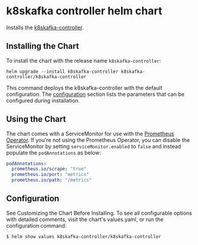 # k8skafka controller helm chart

Installs the [k8skafka-controller](https://github.com/DoodleScheduling/k8skafka-controller).

## Installing the Chart

To install the chart with the release name `k8skafka-controller`:

```console
helm upgrade --install k8skafka-controller k8skafka-controller/k8skafka-controller
```

This command deploys the k8skafka-controller with the default configuration. The [configuration](#configuration) section lists the parameters that can be configured during installation.

## Using the Chart

The chart comes with a ServiceMonitor for use with the [Prometheus Operator](https://github.com/helm/charts/tree/master/stable/prometheus-operator).
If you're not using the Prometheus Operator, you can disable the ServiceMonitor by setting `serviceMonitor.enabled` to `false` and instead
populate the `podAnnotations` as below:

```yaml
podAnnotations:
  prometheus.io/scrape: "true"
  prometheus.io/port: "metrics"
  prometheus.io/path: "/metrics"
```

## Configuration

See Customizing the Chart Before Installing. To see all configurable options with detailed comments, visit the chart's values.yaml, or run the configuration command:

```sh
$ helm show values k8skafka-controller/k8skafka-controller
```
